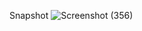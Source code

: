 Snapshot
![Screenshot (356)](https://github.com/techiegith/Microsoft-Clone-Tailwind-CSS/assets/128968069/7ee7e098-d3ad-48ae-b3d5-fc606cc4afe3)
